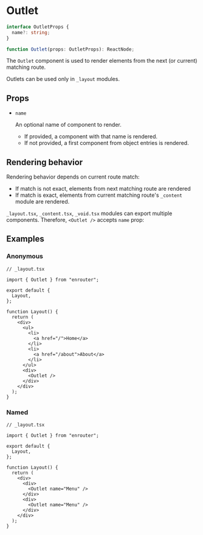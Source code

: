 # Outlet

```ts
interface OutletProps {
  name?: string;
}

function Outlet(props: OutletProps): ReactNode;
```

The `Outlet` component is used to render elements from the next (or current)
matching route.

Outlets can be used only in `_layout` modules.

## Props

- `name`

  An optional name of component to render.

  - If provided, a component with that name is rendered.
  - If not provided, a first component from object entries is rendered.

## Rendering behavior

Rendering behavior depends on current route match:

- If match is not exact, elements from next matching route are rendered
- If match is exact, elements from current matching route's `_content` module
  are rendered.

`_layout.tsx`, `_content.tsx`, `_void.tsx` modules can export multiple
components. Therefore, `<Outlet />` accepts `name` prop:

## Examples

### Anonymous

```tsx
// _layout.tsx

import { Outlet } from "enrouter";

export default {
  Layout,
};

function Layout() {
  return (
    <div>
      <ul>
        <li>
          <a href="/">Home</a>
        </li>
        <li>
          <a href="/about">About</a>
        </li>
      </ul>
      <div>
        <Outlet />
      </div>
    </div>
  );
}
```

### Named

```tsx
// _layout.tsx

import { Outlet } from "enrouter";

export default {
  Layout,
};

function Layout() {
  return (
    <div>
      <div>
        <Outlet name="Menu" />
      </div>
      <div>
        <Outlet name="Menu" />
      </div>
    </div>
  );
}
```
